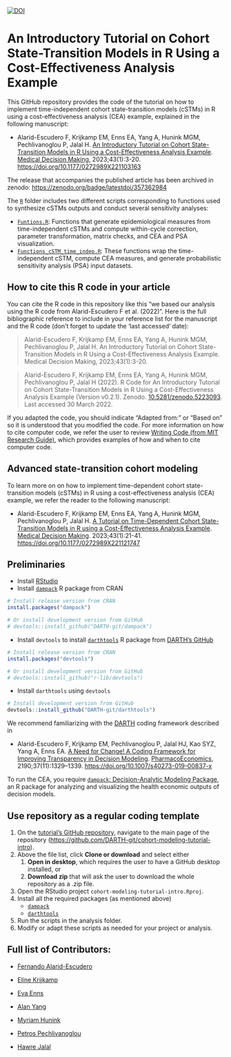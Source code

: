 
<!-- README.md is generated from README.Rmd. Please edit that file -->

[![DOI](https://zenodo.org/badge/357362984.svg)](https://zenodo.org/badge/latestdoi/357362984)

# An Introductory Tutorial on Cohort State-Transition Models in R Using a Cost-Effectiveness Analysis Example

This GitHub repository provides the code of the tutorial on how to
implement time-independent cohort state-transition models (cSTMs) in R
using a cost-effectiveness analysis (CEA) example, explained in the
following manuscript:

- Alarid-Escudero F, Krijkamp EM, Enns EA, Yang A, Hunink MGM,
  Pechlivanoglou P, Jalal H. [An Introductory Tutorial on Cohort
  State-Transition Models in R Using a Cost-Effectiveness Analysis
  Example](https://journals.sagepub.com/doi/full/10.1177/0272989X221103163).
  [Medical Decision Making](https://journals.sagepub.com/home/mdm),
  2023;43(1):3-20. <https://doi.org/10.1177/0272989X221103163>

The release that accompanies the published article has been archived in
zenodo: <https://zenodo.org/badge/latestdoi/357362984>

The
[`R`](https://github.com/DARTH-git/cohort-modeling-tutorial-intro/tree/main/R)
folder includes two different scripts corresponding to functions used to
synthesize cSTMs outputs and conduct several sensitivity analyses:

- [`Funtions.R`](https://github.com/DARTH-git/cohort-modeling-tutorial-intro/blob/main/R/Functions.R):
  Functions that generate epidemiological measures from time-independent
  cSTMs and compute within-cycle correction, parameter transformation,
  matrix checks, and CEA and PSA visualization.
- [`Functions_cSTM_time_indep.R`](https://github.com/DARTH-git/cohort-modeling-tutorial-intro/blob/main/R/Functions_cSTM_time_indep.R):
  These functions wrap the time-independent cSTM, compute CEA measures,
  and generate probabilistic sensitivity analysis (PSA) input datasets.

## How to cite this R code in your article

You can cite the R code in this repository like this “we based our
analysis using the R code from Alarid-Escudero F et al. (2022)”. Here is
the full bibliographic reference to include in your reference list for
the manuscript and the R code (don’t forget to update the ‘last
accessed’ date):

> Alarid-Escudero F, Krijkamp EM, Enns EA, Yang A, Hunink MGM,
> Pechlivanoglou P, Jalal H. An Introductory Tutorial on Cohort
> State-Transition Models in R Using a Cost-Effectiveness Analysis
> Example. Medical Decision Making, 2023;43(1):3-20.

> Alarid-Escudero F, Krijkamp EM, Enns EA, Yang A, Hunink MGM,
> Pechlivanoglou P, Jalal H (2022). R Code for An Introductory Tutorial
> on Cohort State-Transition Models in R Using a Cost-Effectiveness
> Analysis Example (Version v0.2.1). Zenodo.
> [10.5281/zenodo.5223093](https://www.doi.org/10.5281/zenodo.5223093).
> Last accessed 30 March 2022.

If you adapted the code, you should indicate “Adapted from:” or “Based
on” so it is understood that you modified the code. For more information
on how to cite computer code, we refer the user to review [Writing Code
(from MIT Research
Guide)](https://integrity.mit.edu/handbook/writing-code), which provides
examples of how and when to cite computer code.

## Advanced state-transition cohort modeling

To learn more on on how to implement time-dependent cohort
state-transition models (cSTMs) in R using a cost-effectiveness analysis
(CEA) example, we refer the reader to the following manuscript:

- Alarid-Escudero F, Krijkamp EM, Enns EA, Yang A, Hunink MGM,
  Pechlivanoglou P, Jalal H. [A Tutorial on Time-Dependent Cohort
  State-Transition Models in R using a Cost-Effectiveness Analysis
  Example](https://journals.sagepub.com/doi/full/10.1177/0272989X221121747).
  [Medical Decision Making](https://journals.sagepub.com/home/mdm).
  2023;43(1):21-41. <https://doi.org/10.1177/0272989X221121747>

## Preliminaries

- Install [RStudio](https://www.rstudio.com/products/rstudio/download/)
- Install
  [`dampack`](https://cran.r-project.org/web/packages/dampack/index.html)
  R package from CRAN

``` r
# Install release version from CRAN
install.packages("dampack")

# Or install development version from GitHub
# devtools::install_github("DARTH-git/dampack")
```

- Install `devtools` to install
  [`darthtools`](https://github.com/DARTH-git/darthtools) R package from
  [DARTH’s GitHub](https://github.com/DARTH-git)

``` r
# Install release version from CRAN
install.packages("devtools")

# Or install development version from GitHub
# devtools::install_github("r-lib/devtools")
```

- Install `darthtools` using `devtools`

``` r
# Install development version from GitHub
devtools::install_github("DARTH-git/darthtools")
```

We recommend familiarizing with the [DARTH](http://darthworkgroup.com)
coding framework described in

- Alarid-Escudero F, Krijkamp EM, Pechlivanoglou P, Jalal HJ, Kao SYZ,
  Yang A, Enns EA. [A Need for Change! A Coding Framework for Improving
  Transparency in Decision
  Modeling](https://link.springer.com/article/10.1007/s40273-019-00837-x).
  [PharmacoEconomics](https://www.springer.com/journal/40273),
  2190;37(11):1329–1339. <https://doi.org/10.1007/s40273-019-00837-x>

To run the CEA, you require [`dampack`: Decision-Analytic Modeling
Package](https://cran.r-project.org/web/packages/dampack/index.html), an
R package for analyzing and visualizing the health economic outputs of
decision models.

## Use repository as a regular coding template

1.  On the [tutorial’s GitHub
    repository](https://github.com/DARTH-git/cohort-modeling-tutorial-intro),
    navigate to the main page of the repository
    (<https://github.com/DARTH-git/cohort-modeling-tutorial-intro>).
2.  Above the file list, click **Clone or download** and select either
    1.  **Open in desktop**, which requires the user to have a GitHub
        desktop installed, or
    2.  **Download zip** that will ask the user to download the whole
        repository as a .zip file.
3.  Open the RStudio project `cohort-modeling-tutorial-intro.Rproj`.
4.  Install all the required packages (as mentioned above)
    - [`dampack`](https://cran.r-project.org/web/packages/dampack/index.html)
    - [`darthtools`](https://github.com/DARTH-git/darthtools)
5.  Run the scripts in the analysis folder.
6.  Modify or adapt these scripts as needed for your project or
    analysis.

## Full list of Contributors:

- [Fernando Alarid-Escudero](https://github.com/feralaes)

- [Eline Krijkamp](https://github.com/krijkamp)

- [Eva Enns](https://github.com/evaenns)

- [Alan Yang](https://github.com/alanyang0924)

- [Myriam
  Hunink](http://www.erasmus-epidemiology.nl/people/profile.php?id=45)

- [Petros Pechlivanoglou](https://github.com/ppehli)

- [Hawre Jalal](https://github.com/hjalal)
